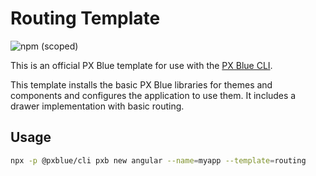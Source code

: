 # Routing Template

![npm (scoped)](https://img.shields.io/npm/v/@pxblue/angular-template-routing?color=%23007bc1&label=%40pxblue%2Fangular-template-routing)

This is an official PX Blue template for use with the [PX Blue CLI](https://www.npmjs.com/package/@pxblue/cli).

This template installs the basic PX Blue libraries for themes and components and configures the application to use them. It includes a drawer implementation with basic routing.

## Usage

```sh
npx -p @pxblue/cli pxb new angular --name=myapp --template=routing
```
